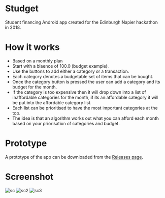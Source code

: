 # Studget

Student financing Android app created for the Edinburgh Napier hackathon in 2018.

# How it works
* Based on a monthly plan
* Start with a blaence of 100.0 (budget example).
* Use the buttons to add either a category or a transaction.
* Each category denotes a budgetable set of items that can be bought.
* Once the category button is pressed the user can add a category and its budget for the month.
* If the category is too expensive then it will drop down into a list of inaffordable categories for the month, if its an affordable category it will be put into the affordable category list. 
* Each list can be prioritised to have the most important categories at the top.
* The idea is that an algorithm works out what you can afford each month based on your priorisation of categories and budget.

# Prototype
A prototype of the app can be downloaded from the [Releases page](https://github.com/Ligh7bringer/StudentFinancing/releases/tag/0.1).

# Screenshot
![sc](https://i.imgur.com/oH9ojEy.jpg?1)
![sc2](https://i.imgur.com/aaZYvqD.jpg?1)
![sc3](https://i.imgur.com/0bjKwMY.jpg?1)
